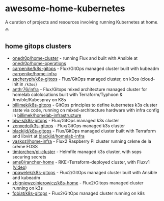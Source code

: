 # awesome-home-kubernetes

A curation of projects and resources  involving running Kubernetes at home. ⛵

## home gitops clusters

- [onedr0p/home-cluster](https://github.com/onedr0p/home-cluster) -   running Flux and built with Ansible at [onedr0p/home-operations](https://github.com/onedr0p/home-operations)
- [carpenike/k8s-gitops](https://github.com/carpenike/k8s-gitops) -   Flux/GitOps managed cluster built with kubeadm [carpenike/home-infra](https://github.com/carpenike/home-infra)
- [zacheryph/k8s-gitops](https://github.com/zacheryph/k8s-gitops) -   Flux/GitOps managed cluster, on k3os (cloud-init in `/k3os`)
- [anthr76/infra](https://github.com/anthr76/infra) - Flux/Gitops mixed architecture managed cluster for homelab cololocations built with Terraform/Typhoon & Ansible/Kubespray on K8s
- [billimek/k8s-gitops](https://github.com/billimek/k8s-gitops) - GitOps principles to define kubernetes k3s cluster state via code, running on mixed-architecture hardware with infra config in [billimek/homelab-infrastructure](https://github.com/billimek/homelab-infrastructure)
- [bjw-s/k8s-gitops](https://github.com/bjw-s/k8s-gitops) -   Flux/GitOps managed k3s cluster
- [zenxedo/k3s-gitops](https://github.com/zenxedo/k3s-gitops) - Flux/GitOps managed k3s cluster
- [blackjid/k8s-gitops](https://github.com/blackjid/k8s-gitops) -   Flux/GitOps managed cluster built with Terraform and libvirt at [blackjid/homelab-infra](https://github.com/blackjid/homelab-infra)
- [vaskozl/home-infra](https://github.com/Vaskozl/home-infra) -   Flux2 Raspberry Pi cluster running crème de la crème FOSS
- [timtorchen/pi-cluster](https://github.com/timtorChen/pi-cluster) - Helmfile managed k3s cluster, with sops securing secrets
- [ams0/rancher-home](https://github.com/ams0/rancher-home) - RKE+Terraform-deployed cluster, with Fluxv1 ([video](https://www.youtube.com/watch?v=JrBo3UCe6ds&t=1375s))
- [npawelek/k8s-gitops](https://github.com/npawelek/k8s-gitops) - Flux2/GitOps managed cluster built with Ansible and kubeadm
- [zbigniewzolnierowicz/k8s-home](https://github.com/zbigniewzolnierowicz/k8s-home) - Flux2/Gitops managed cluster running on k3s
- [fobiat/k8s-gitops](https://github.com/fobiat/k8s-gitops) -  Flux2/GitOps managed cluster running on k8s
